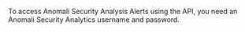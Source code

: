 To access Anomali Security Analysis Alerts using the API, you need an Anomali Security Analytics username and password.
